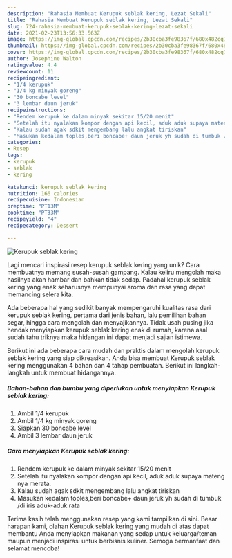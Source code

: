 ```yaml
---
description: "Rahasia Membuat Kerupuk seblak kering, Lezat Sekali"
title: "Rahasia Membuat Kerupuk seblak kering, Lezat Sekali"
slug: 724-rahasia-membuat-kerupuk-seblak-kering-lezat-sekali
date: 2021-02-23T13:56:33.563Z
image: https://img-global.cpcdn.com/recipes/2b30cba3fe98367f/680x482cq70/kerupuk-seblak-kering-foto-resep-utama.jpg
thumbnail: https://img-global.cpcdn.com/recipes/2b30cba3fe98367f/680x482cq70/kerupuk-seblak-kering-foto-resep-utama.jpg
cover: https://img-global.cpcdn.com/recipes/2b30cba3fe98367f/680x482cq70/kerupuk-seblak-kering-foto-resep-utama.jpg
author: Josephine Walton
ratingvalue: 4.4
reviewcount: 11
recipeingredient:
- "1/4 kerupuk"
- "1/4 kg minyak goreng"
- "30 boncabe level"
- "3 lembar daun jeruk"
recipeinstructions:
- "Rendem kerupuk ke dalam minyak sekitar 15/20 menit"
- "Setelah itu nyalakan kompor dengan api kecil, aduk aduk supaya mateng nya merata."
- "Kalau sudah agak sdkit mengembang lalu angkat tiriskan"
- "Masukan kedalam toples,beri boncabe+ daun jeruk yh sudah di tumbuk /di iris aduk-aduk rata"
categories:
- Resep
tags:
- kerupuk
- seblak
- kering

katakunci: kerupuk seblak kering 
nutrition: 166 calories
recipecuisine: Indonesian
preptime: "PT13M"
cooktime: "PT33M"
recipeyield: "4"
recipecategory: Dessert

---
```



![Kerupuk seblak kering](https://img-global.cpcdn.com/recipes/2b30cba3fe98367f/680x482cq70/kerupuk-seblak-kering-foto-resep-utama.jpg)

Lagi mencari inspirasi resep kerupuk seblak kering yang unik? Cara membuatnya memang susah-susah gampang. Kalau keliru mengolah maka hasilnya akan hambar dan bahkan tidak sedap. Padahal kerupuk seblak kering yang enak seharusnya mempunyai aroma dan rasa yang dapat memancing selera kita.

Ada beberapa hal yang sedikit banyak mempengaruhi kualitas rasa dari kerupuk seblak kering, pertama dari jenis bahan, lalu pemilihan bahan segar, hingga cara mengolah dan menyajikannya. Tidak usah pusing jika hendak menyiapkan kerupuk seblak kering enak di rumah, karena asal sudah tahu triknya maka hidangan ini dapat menjadi sajian istimewa.




Berikut ini ada beberapa cara mudah dan praktis dalam mengolah kerupuk seblak kering yang siap dikreasikan. Anda bisa membuat Kerupuk seblak kering menggunakan 4 bahan dan 4 tahap pembuatan. Berikut ini langkah-langkah untuk membuat hidangannya.

<!--inarticleads1-->

##### Bahan-bahan dan bumbu yang diperlukan untuk menyiapkan Kerupuk seblak kering:

1. Ambil 1/4 kerupuk
1. Ambil 1/4 kg minyak goreng
1. Siapkan 30 boncabe level
1. Ambil 3 lembar daun jeruk




<!--inarticleads2-->

##### Cara menyiapkan Kerupuk seblak kering:

1. Rendem kerupuk ke dalam minyak sekitar 15/20 menit
1. Setelah itu nyalakan kompor dengan api kecil, aduk aduk supaya mateng nya merata.
1. Kalau sudah agak sdkit mengembang lalu angkat tiriskan
1. Masukan kedalam toples,beri boncabe+ daun jeruk yh sudah di tumbuk /di iris aduk-aduk rata




Terima kasih telah menggunakan resep yang kami tampilkan di sini. Besar harapan kami, olahan Kerupuk seblak kering yang mudah di atas dapat membantu Anda menyiapkan makanan yang sedap untuk keluarga/teman maupun menjadi inspirasi untuk berbisnis kuliner. Semoga bermanfaat dan selamat mencoba!
